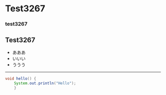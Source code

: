 # Test3267

### test3267

## Test3267

* あああ
* いいい
* ううう

***

```java
void hello() {
    System.out.println("Hello");
    }
